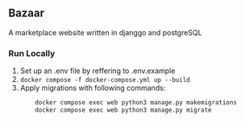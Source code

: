## Bazaar
A marketplace website written in djanggo and postgreSQL

### Run Locally
1. Set up an .env file by reffering to .env.example
2. `docker compose -f docker-compose.yml up --build`
3. Apply migrations with following commands:
    ```bash
        docker compose exec web python3 manage.py makemigrations
        docker compose exec web python3 manage.py migrate
    ```